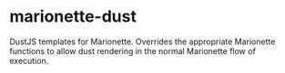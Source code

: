 marionette-dust
===============

DustJS templates for Marionette. Overrides the appropriate Marionette functions 
to allow dust rendering in the normal Marionette flow of execution.